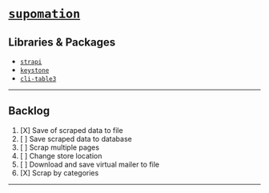 
# [`supomation`](https://github.com/patevs/supomation)

## Libraries & Packages

- [`strapi`](https://github.com/strapi/strapi)
- [`keystone`](https://github.com/keystonejs/keystone)
- [`cli-table3`](https://github.com/cli-table/cli-table3)

---

## Backlog

1. [X] Save of scraped data to file
2. [ ] Save scraped data to database
3. [ ] Scrap multiple pages
4. [ ] Change store location
5. [ ] Download and save virtual mailer to file
6. [X] Scrap by categories

---

